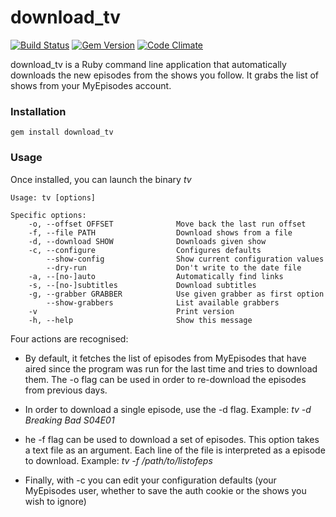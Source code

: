 # download_tv

[![Build Status](https://travis-ci.org/guille/download_tv.svg?branch=master)](https://travis-ci.org/guille/download_tv)
[![Gem Version](https://badge.fury.io/rb/download_tv.svg)](https://badge.fury.io/rb/download_tv)
[![Code Climate](https://codeclimate.com/github/guille/download_tv.svg)](https://codeclimate.com/github/guille/download_tv)

download_tv is a Ruby command line application that automatically downloads the new episodes from the shows you follow. It grabs the list of shows from your MyEpisodes account.

### Installation

`gem install download_tv`

### Usage

Once installed, you can launch the binary *tv*

```
Usage: tv [options]

Specific options:
    -o, --offset OFFSET              Move back the last run offset
    -f, --file PATH                  Download shows from a file
    -d, --download SHOW              Downloads given show
    -c, --configure                  Configures defaults
        --show-config                Show current configuration values
        --dry-run                    Don't write to the date file
    -a, --[no-]auto                  Automatically find links
    -s, --[no-]subtitles             Download subtitles
    -g, --grabber GRABBER            Use given grabber as first option
        --show-grabbers              List available grabbers
    -v                               Print version
    -h, --help                       Show this message

```

Four actions are recognised:

* By default, it fetches the list of episodes from MyEpisodes that have aired since the program was run for the last time and tries to download them. The -o flag can be used in order to re-download the episodes from previous days.

* In order to download a single episode, use the -d flag. Example: *tv -d Breaking Bad S04E01*

* he -f flag can be used to download a set of episodes. This option takes a text file as an argument. Each line of the file is interpreted as a episode to download. Example: *tv -f /path/to/listofeps*

* Finally, with -c you can edit your configuration defaults (your MyEpisodes user, whether to save the auth cookie or the shows you wish to ignore)
